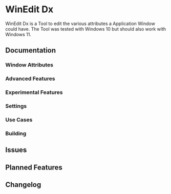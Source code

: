 # WinEdit Dx

WinEdit Dx is a Tool to edit the various attributes a Application Window could have.
The Tool was tested with Windows 10 but should also work with Windows 11.

## Documentation

### Window Attributes

### Advanced Features

### Experimental Features

### Settings

### Use Cases

### Building

## Issues


## Planned Features


## Changelog

